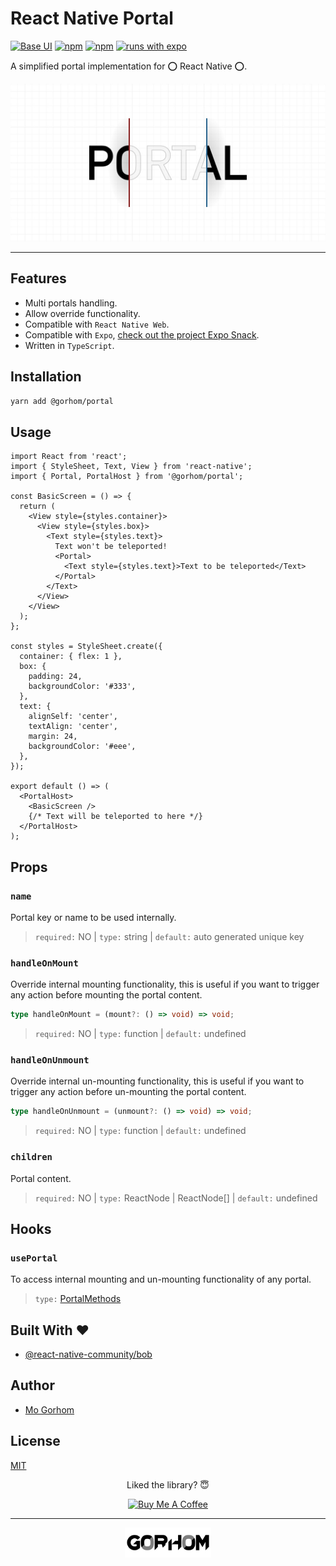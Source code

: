 # React Native Portal

[![Base UI](https://img.shields.io/npm/v/@gorhom/portal?style=flat-square)](https://www.npmjs.com/package/@gorhom/portal) [![npm](https://img.shields.io/npm/l/@gorhom/portal?style=flat-square)](https://www.npmjs.com/package/@gorhom/portal) [![npm](https://img.shields.io/badge/types-included-blue?style=flat-square)](https://www.npmjs.com/package/@gorhom/portal) [![runs with expo](https://img.shields.io/badge/Runs%20with%20Expo-4630EB.svg?style=flat-square&logo=EXPO&labelColor=f3f3f3&logoColor=000)](https://snack.expo.io/@gorhom/portal-example)

A simplified portal implementation for ⭕️ React Native ⭕️.

![React Native Bottom Sheet](./preview.jpg)

---

## Features

- Multi portals handling.
- Allow override functionality.
- Compatible with `React Native Web`.
- Compatible with `Expo`, [check out the project Expo Snack](https://snack.expo.io/@gorhom/portal-example).
- Written in `TypeScript`.

## Installation

```sh
yarn add @gorhom/portal
```

## Usage

```tsx
import React from 'react';
import { StyleSheet, Text, View } from 'react-native';
import { Portal, PortalHost } from '@gorhom/portal';

const BasicScreen = () => {
  return (
    <View style={styles.container}>
      <View style={styles.box}>
        <Text style={styles.text}>
          Text won't be teleported!
          <Portal>
            <Text style={styles.text}>Text to be teleported</Text>
          </Portal>
        </Text>
      </View>
    </View>
  );
};

const styles = StyleSheet.create({
  container: { flex: 1 },
  box: {
    padding: 24,
    backgroundColor: '#333',
  },
  text: {
    alignSelf: 'center',
    textAlign: 'center',
    margin: 24,
    backgroundColor: '#eee',
  },
});

export default () => (
  <PortalHost>
    <BasicScreen />
    {/* Text will be teleported to here */}
  </PortalHost>
);
```

## Props

### `name`

Portal key or name to be used internally.

> `required:` NO | `type:` string | `default:` auto generated unique key

### `handleOnMount`

Override internal mounting functionality, this is useful if you want to trigger any action before mounting the portal content.

```ts
type handleOnMount = (mount?: () => void) => void;
```

> `required:` NO | `type:` function | `default:` undefined

### `handleOnUnmount`

Override internal un-mounting functionality, this is useful if you want to trigger any action before un-mounting the portal content.

```ts
type handleOnUnmount = (unmount?: () => void) => void;
```

> `required:` NO | `type:` function | `default:` undefined

### `children`

Portal content.

> `required:` NO | `type:` ReactNode | ReactNode[] | `default:` undefined

## Hooks

### `usePortal`

To access internal mounting and un-mounting functionality of any portal.

> `type:` [PortalMethods](./src/types.ts#L3)

<h2 id="built-with">Built With ❤️</h2>

- [@react-native-community/bob](https://github.com/react-native-community/bob)

## Author

- [Mo Gorhom](https://gorhom.dev/)

## License

[MIT](./LICENSE)

<div align="center">

Liked the library? 😇

<a href="https://www.buymeacoffee.com/gorhom" target="_blank"><img src="https://cdn.buymeacoffee.com/buttons/default-red.png" alt="Buy Me A Coffee" height="34" ></a>

</div>

---

<p align="center">
<a href="https://gorhom.dev" target="_blank"><img height="48" alt="Mo Gorhom" src="./gorhom.png"></a>
</p>
